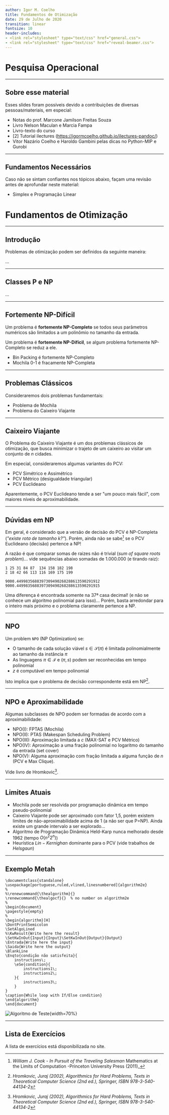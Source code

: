 ```yaml
---
author: Igor M. Coelho
title: Fundamentos de Otimização
date: 29 de Julho de 2020
transition: linear
fontsize: 10
header-includes:
- <link rel="stylesheet" type="text/css" href="general.css">
- <link rel="stylesheet" type="text/css" href="reveal-beamer.css">
---
```



# Pesquisa Operacional

-----

## Sobre esse material

Esses slides foram possíveis devido a contribuições de diversas pessoas/materiais, em especial:

- Notas do prof. Marcone Jamilson Freitas Souza
- Livro Nelson Maculan e Marcia Fampa
- Livro-texto do curso
- [2] Tutorial ilectures (https://igormcoelho.github.io/ilectures-pandoc/)
- Vitor Nazário Coelho e Haroldo Gambini pelas dicas no Python-MIP e Gurobi


-----

## Fundamentos Necessários

Caso não se sintam confiantes nos tópicos abaixo, façam uma revisão antes de aprofundar neste material:

- Simplex e Programação Linear



# Fundamentos de Otimização

------

## Introdução

Problemas de otimização podem ser definidos da seguinte maneira:

...

------

## Classes P e NP

...

------

## Fortemente NP-Difícil

Um problema é **fortemente NP-Completo** se todos seus parâmetros numéricos são limitados a um polinômio no tamanho da entrada.

Um problema é **fortemente NP-Difícil**, se algum problema fortemente NP-Completo se reduz a ele.

- Bin Packing é fortemente NP-Completo
- Mochila 0-1 é fracamente NP-Completa

------

## Problemas Clássicos

Consideraremos dois problemas fundamentais:

- Problema de Mochila
- Problema do Caixeiro Viajante

------

## Caixeiro Viajante

O Problema do Caixeiro Viajante é um dos problemas clássicos de otimização, que busca minimizar o trajeto de um caixeiro ao visitar um conjunto de $n$ cidades.

Em especial, consideraremos algumas variantes do PCV:

- PCV Simétrico e Assimétrico
- PCV Métrico (desigualdade triangular)
- PCV Euclideano

Aparentemente, o PCV Euclideano tende a ser "um pouco mais fácil", com maiores níveis de aproximabilidade.

-------

## Dúvidas em NP

Em geral, é considerado que a versão de decisão do PCV é NP-Completa (_"existe rota de tamanho $k$?"_). Porém, ainda não se sabe[^1] se o PCV Euclideano (decisão) pertence a NP!

A razão é que comparar somas de raizes não é trivial (_sum of square roots problem_)... vide sequências abaixo somadas de 1.000.000 (e tirando raiz):

```
1 25 31 84 87  134 158 182 198
2 18 42 66 113 116 169 175 199
```

```
9000.4499835688397309490268288613590291912
9000.4499835688397309490268288613590291915
```

Uma diferença é encontrada somente na 37ª casa decimal! (e não se conhece um algoritmo polinomial para isso)... Porém, basta arredondar para o inteiro mais próximo e o problema claramente pertence a NP.

[^1]: _William J. Cook - In Pursuit of the Traveling Salesman_ Mathematics at the Limits of Computation -Princeton University Press (2011)_

------

## NPO

Um problem `NPO` (NP Optimization) se:

- O tamanho de cada solução viável $s \in \mathcal{S}(\pi)$ é limitada polinomialmente ao tamanho da instância $\pi$
- As linguagens $\pi \in \mathcal{I}$ e $(\pi, s)$ podem ser reconhecidas em tempo polinomial
- $z$ é computável em tempo polinomial

Isto implica que o problema de decisão correspondente está em NP[^2].


[^2]: _Hromkovic, Juraj (2002), Algorithmics for Hard Problems, Texts in Theoretical Computer Science (2nd ed.), Springer, ISBN 978-3-540-44134-2_

------

## NPO e Aproximabilidade

Algumas subclasses de NPO podem ser formadas de acordo com a aproximabilidade:

- NPO(I): FPTAS (Mochila)
- NPO(II): PTAS (Makespan Scheduling Problem)
- NPO(III): Aproximação limitada a $c$ (MAX-SAT e PCV Métrico)
- NPO(IV): Aproximação a uma fração polinomial no logaritmo do tamanho da entrada (set cover)
- NPO(V): Alguma aproximação com fração limitada a alguma função de $n$ (PCV e Max Clique).

Vide livro de Hromkovic[^2].

------

## Limites Atuais

- Mochila pode ser resolvida por programação dinâmica em tempo pseudo-polinomial
- Caixeiro Viajante pode ser aproximado com fator 1,5, porém existem limites de não-aproximabilidade acima de 1 (a não ser que P=NP).
Ainda existe um grande intervalo a ser explorado...
- Algoritmo de Programação Dinâmica Held-Karp nunca melhorado desde 1962 (tempo $O(n^2 2^n)$)
- Heurística $Lin-Kernighan$ dominante para o PCV (vide trabalhos de $Helsgaun$)

------

## Exemplo Metah


```{.latex .exec .hide hide=true void=true cmd='codes/run_latex.sh' args='figs/pseudo2.svg' output_label=''}
\documentclass{standalone}
\usepackage[portuguese,ruled,vlined,linesnumbered]{algorithm2e}
%
%\renewcommand{\thealgorithm}{}
\renewcommand{\thealgocf}{}  % no number on algorithm2e
%
\begin{document}
\pagestyle{empty}
%
\begin{algorithm}[H]
\DontPrintSemicolon
\SetAlgoLined
%\KwResult{Write here the result}
\SetKwInOut{Input}{Input}\SetKwInOut{Output}{Output}
\Entrada{Write here the input}
\Saida{Write here the output}
\BlankLine
\Enqto{condição não satisfeita}{
    instructions\;
    \eSe{condition}{
        instructions1\;
        instructions2\;
    }{
        instructions3\;
    }
}
\caption{While loop with If/Else condition}
\end{algorithm} 
\end{document}
```

![Algoritmo de Teste](./figs/pseudo2.svg){width=70%}

------

## Lista de Exercícios

A lista de exercícios está disponibilizada no site.

